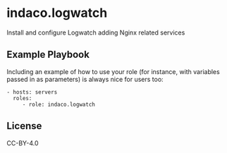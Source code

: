 indaco.logwatch
=========

Install and configure Logwatch adding Nginx related services

Example Playbook
----------------

Including an example of how to use your role (for instance, with variables passed in as parameters) is always nice for users too:

    - hosts: servers
      roles:
         - role: indaco.logwatch

License
-------

CC-BY-4.0
